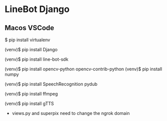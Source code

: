 # LineBot Django 

## Macos VSCode

$ pip install virtualenv

(venv)$ pip install Django

(venv)$ pip install line-bot-sdk

(venv)$ pip install opencv-python opencv-contrib-python 
(venv)$ pip install numpy

(venv)$ pip install SpeechRecognition pydub

(venv)$ pip install ffmpeg

(venv)$ pip install gTTS


* views.py and superpix need to change the ngrok domain